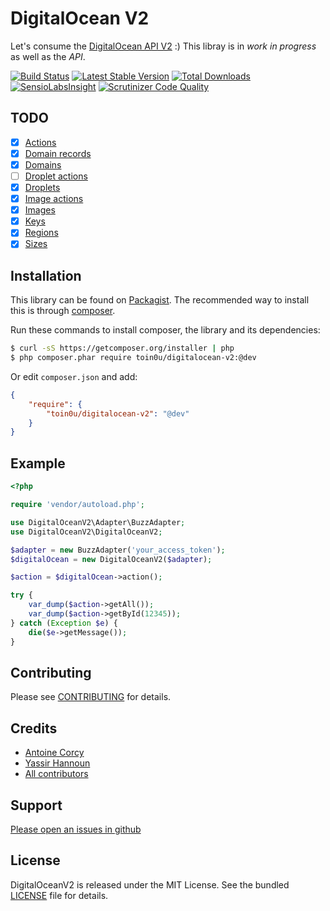 DigitalOcean V2
===============

Let's consume the [DigitalOcean API V2](https://github.com/digitaloceancloud/api-v2-docs) :)
This libray is in *work in progress* as well as the *API*.

[![Build Status](https://secure.travis-ci.org/toin0u/DigitalOceanV2.png)](http://travis-ci.org/toin0u/DigitalOceanV2)
[![Latest Stable Version](https://poser.pugx.org/toin0u/digitalocean-v2/v/stable.svg)](https://packagist.org/packages/toin0u/digitalocean-v2)
[![Total Downloads](https://poser.pugx.org/toin0u/digitalocean-v2/downloads.png)](https://packagist.org/packages/toin0u/digitalocean-v2)
[![SensioLabsInsight](https://insight.sensiolabs.com/projects/5b4eac7e-c83b-4913-86e1-72950821757a/mini.png)](https://insight.sensiolabs.com/projects/5b4eac7e-c83b-4913-86e1-72950821757a)
[![Scrutinizer Code Quality](https://scrutinizer-ci.com/g/toin0u/DigitalOceanV2/badges/quality-score.png?b=master)](https://scrutinizer-ci.com/g/toin0u/DigitalOceanV2/?branch=master)

TODO
----

- [x] [Actions](https://developers.digitalocean.com/v2/#actions)
- [x] [Domain records](https://developers.digitalocean.com/v2/#domain-records)
- [x] [Domains](https://developers.digitalocean.com/v2/#domains)
- [ ] [Droplet actions](https://developers.digitalocean.com/v2/#droplet-actions)
- [x] [Droplets](https://developers.digitalocean.com/v2/#droplets)
- [x] [Image actions](https://developers.digitalocean.com/v2/#image-actions)
- [x] [Images](https://developers.digitalocean.com/v2/#images)
- [X] [Keys](https://developers.digitalocean.com/v2/#keys)
- [x] [Regions](https://developers.digitalocean.com/v2/#regions)
- [x] [Sizes](https://developers.digitalocean.com/v2/#sizes)

Installation
------------

This library can be found on [Packagist](https://packagist.org/packages/toin0u/digitalocean-v2).
The recommended way to install this is through [composer](http://getcomposer.org).

Run these commands to install composer, the library and its dependencies:

```bash
$ curl -sS https://getcomposer.org/installer | php
$ php composer.phar require toin0u/digitalocean-v2:@dev
```

Or edit `composer.json` and add:

```json
{
    "require": {
        "toin0u/digitalocean-v2": "@dev"
    }
}
```

Example
-------

```php
<?php

require 'vendor/autoload.php';

use DigitalOceanV2\Adapter\BuzzAdapter;
use DigitalOceanV2\DigitalOceanV2;

$adapter = new BuzzAdapter('your_access_token');
$digitalOcean = new DigitalOceanV2($adapter);

$action = $digitalOcean->action();

try {
    var_dump($action->getAll());
    var_dump($action->getById(12345));
} catch (Exception $e) {
    die($e->getMessage());
}
```

Contributing
------------

Please see [CONTRIBUTING](https://github.com/toin0u/DigitalOceanV2/blob/master/CONTRIBUTING.md) for details.

Credits
-------

* [Antoine Corcy](https://twitter.com/toin0u)
* [Yassir Hannoun](https://twitter.com/yassirh)
* [All contributors](https://github.com/toin0u/DigitalOceanV2/contributors)

Support
-------

[Please open an issues in github](https://github.com/toin0u/DigitalOceanV2/issues)

License
-------

DigitalOceanV2 is released under the MIT License. See the bundled
[LICENSE](https://github.com/toin0u/DigitalOceanV2/blob/master/LICENSE) file for details.
